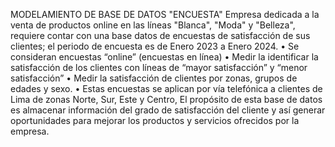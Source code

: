 MODELAMIENTO DE BASE DE DATOS "ENCUESTA"
Empresa dedicada a la venta de productos online en las líneas "Blanca", "Moda" y "Belleza", requiere contar con una base datos de encuestas de satisfacción de sus clientes; el periodo de encuesta es de Enero 2023 a Enero 2024. 
• Se consideran encuestas “online” (encuestas en línea)
• Medir la identificar la satisfacción de los clientes con líneas de “mayor satisfacción” y “menor satisfacción”
• Medir la satisfacción de clientes por zonas, grupos de edades y sexo.
• Estas encuestas se aplican por vía telefónica a clientes de Lima de zonas Norte, Sur, Este y Centro, 
El propósito de esta base de datos es almacenar información del grado de satisfacción del cliente y así generar oportunidades para mejorar los productos y servicios ofrecidos por la empresa.
 
